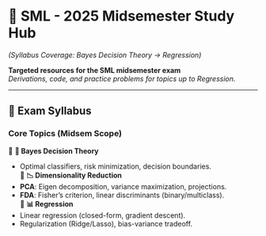 # 📌 SML - 2025 Midsemester Study Hub  
*(Syllabus Coverage: Bayes Decision Theory → Regression)*  

**Targeted resources for the SML midsemester exam**  
*Derivations, code, and practice problems for topics up to Regression.*  

---

## 📌 **Exam Syllabus**  
### **Core Topics (Midsem Scope)**  
📌 **🎯 Bayes Decision Theory**  
   - Optimal classifiers, risk minimization, decision boundaries.  
📌 **📉 Dimensionality Reduction**  
   - **PCA**: Eigen decomposition, variance maximization, projections.  
   - **FDA**: Fisher’s criterion, linear discriminants (binary/multiclass).  
📌 **📊 Regression**  
   - Linear regression (closed-form, gradient descent).  
   - Regularization (Ridge/Lasso), bias-variance tradeoff.  

